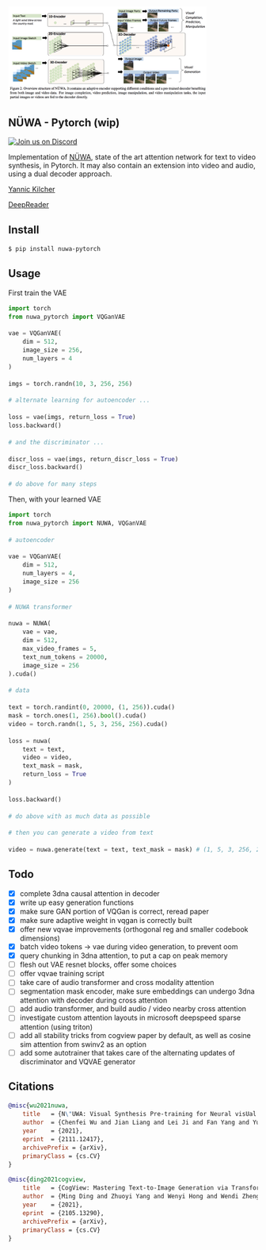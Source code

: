 <img src="./nuwa.png" width="400px"></img>

## NÜWA - Pytorch (wip)

<a href="https://discord.gg/xBPBXfcFHd"><img alt="Join us on Discord" src="https://img.shields.io/discord/823813159592001537?color=5865F2&logo=discord&logoColor=white"></a></br>

Implementation of <a href="https://arxiv.org/abs/2111.12417">NÜWA</a>, state of the art attention network for text to video synthesis, in Pytorch. It may also contain an extension into video and audio, using a dual decoder approach.

<a href="https://www.youtube.com/watch?v=InhMx1h0N40">Yannic Kilcher</a>

<a href="https://www.youtube.com/watch?v=C9CTnZJ9ZE0">DeepReader</a>

## Install

```bash
$ pip install nuwa-pytorch
```

## Usage

First train the VAE

```python
import torch
from nuwa_pytorch import VQGanVAE

vae = VQGanVAE(
    dim = 512,
    image_size = 256,
    num_layers = 4
)

imgs = torch.randn(10, 3, 256, 256)

# alternate learning for autoencoder ...

loss = vae(imgs, return_loss = True)
loss.backward()

# and the discriminator ...

discr_loss = vae(imgs, return_discr_loss = True)
discr_loss.backward()

# do above for many steps
```

Then, with your learned VAE

```python
import torch
from nuwa_pytorch import NUWA, VQGanVAE

# autoencoder

vae = VQGanVAE(
    dim = 512,
    num_layers = 4,
    image_size = 256
)

# NUWA transformer

nuwa = NUWA(
    vae = vae,
    dim = 512,
    max_video_frames = 5,
    text_num_tokens = 20000,
    image_size = 256
).cuda()

# data

text = torch.randint(0, 20000, (1, 256)).cuda()
mask = torch.ones(1, 256).bool().cuda()
video = torch.randn(1, 5, 3, 256, 256).cuda()

loss = nuwa(
    text = text,
    video = video,
    text_mask = mask,
    return_loss = True
)

loss.backward()

# do above with as much data as possible

# then you can generate a video from text

video = nuwa.generate(text = text, text_mask = mask) # (1, 5, 3, 256, 256)

```

## Todo

- [x] complete 3dna causal attention in decoder
- [x] write up easy generation functions
- [x] make sure GAN portion of VQGan is correct, reread paper
- [x] make sure adaptive weight in vqgan is correctly built
- [x] offer new vqvae improvements (orthogonal reg and smaller codebook dimensions)
- [x] batch video tokens -> vae during video generation, to prevent oom
- [x] query chunking in 3dna attention, to put a cap on peak memory
- [ ] flesh out VAE resnet blocks, offer some choices
- [ ] offer vqvae training script
- [ ] take care of audio transformer and cross modality attention
- [ ] segmentation mask encoder, make sure embeddings can undergo 3dna attention with decoder during cross attention
- [ ] add audio transformer, and build audio / video nearby cross attention
- [ ] investigate custom attention layouts in microsoft deepspeed sparse attention (using triton)
- [ ] add all stability tricks from cogview paper by default, as well as cosine sim attention from swinv2 as an option
- [ ] add some autotrainer that takes care of the alternating updates of discriminator and VQVAE generator

## Citations

```bibtex
@misc{wu2021nuwa,
    title   = {N\"UWA: Visual Synthesis Pre-training for Neural visUal World creAtion}, 
    author  = {Chenfei Wu and Jian Liang and Lei Ji and Fan Yang and Yuejian Fang and Daxin Jiang and Nan Duan},
    year    = {2021},
    eprint  = {2111.12417},
    archivePrefix = {arXiv},
    primaryClass = {cs.CV}
}
```

```bibtex
@misc{ding2021cogview,
    title   = {CogView: Mastering Text-to-Image Generation via Transformers},
    author  = {Ming Ding and Zhuoyi Yang and Wenyi Hong and Wendi Zheng and Chang Zhou and Da Yin and Junyang Lin and Xu Zou and Zhou Shao and Hongxia Yang and Jie Tang},
    year    = {2021},
    eprint  = {2105.13290},
    archivePrefix = {arXiv},
    primaryClass = {cs.CV}
}
```
